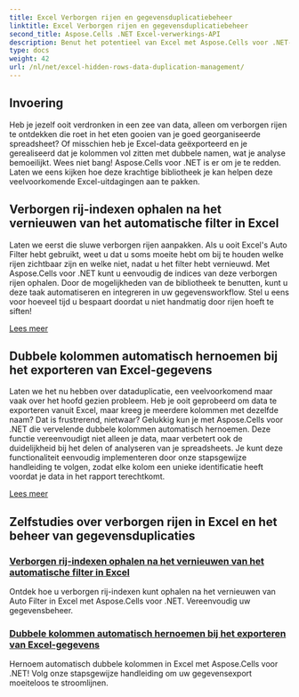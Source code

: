 ```yaml
---
title: Excel Verborgen rijen en gegevensduplicatiebeheer
linktitle: Excel Verborgen rijen en gegevensduplicatiebeheer
second_title: Aspose.Cells .NET Excel-verwerkings-API
description: Benut het potentieel van Excel met Aspose.Cells voor .NET-zelfstudies, die inzicht bieden in het beheren van verborgen rijen en het moeiteloos dupliceren van gegevens.
type: docs
weight: 42
url: /nl/net/excel-hidden-rows-data-duplication-management/
---
```

## Invoering

Heb je jezelf ooit verdronken in een zee van data, alleen om verborgen rijen te ontdekken die roet in het eten gooien van je goed georganiseerde spreadsheet? Of misschien heb je Excel-data geëxporteerd en je gerealiseerd dat je kolommen vol zitten met dubbele namen, wat je analyse bemoeilijkt. Wees niet bang! Aspose.Cells voor .NET is er om je te redden. Laten we eens kijken hoe deze krachtige bibliotheek je kan helpen deze veelvoorkomende Excel-uitdagingen aan te pakken.

## Verborgen rij-indexen ophalen na het vernieuwen van het automatische filter in Excel

Laten we eerst die sluwe verborgen rijen aanpakken. Als u ooit Excel's Auto Filter hebt gebruikt, weet u dat u soms moeite hebt om bij te houden welke rijen zichtbaar zijn en welke niet, nadat u het filter hebt vernieuwd. Met Aspose.Cells voor .NET kunt u eenvoudig de indices van deze verborgen rijen ophalen. Door de mogelijkheden van de bibliotheek te benutten, kunt u deze taak automatiseren en integreren in uw gegevensworkflow. Stel u eens voor hoeveel tijd u bespaart doordat u niet handmatig door rijen hoeft te siften! 

[Lees meer](./get-all-hidden-row-indices-after-refreshing-auto-filter-in-excel/)

## Dubbele kolommen automatisch hernoemen bij het exporteren van Excel-gegevens

Laten we het nu hebben over dataduplicatie, een veelvoorkomend maar vaak over het hoofd gezien probleem. Heb je ooit geprobeerd om data te exporteren vanuit Excel, maar kreeg je meerdere kolommen met dezelfde naam? Dat is frustrerend, nietwaar? Gelukkig kun je met Aspose.Cells voor .NET die vervelende dubbele kolommen automatisch hernoemen. Deze functie vereenvoudigt niet alleen je data, maar verbetert ook de duidelijkheid bij het delen of analyseren van je spreadsheets. Je kunt deze functionaliteit eenvoudig implementeren door onze stapsgewijze handleiding te volgen, zodat elke kolom een unieke identificatie heeft voordat je data in het rapport terechtkomt.

[Lees meer](./rename-duplicate-columns-automatically-while-exporting-worksheet-data-in-excel/)

## Zelfstudies over verborgen rijen in Excel en het beheer van gegevensduplicaties
### [Verborgen rij-indexen ophalen na het vernieuwen van het automatische filter in Excel](./get-all-hidden-row-indices-after-refreshing-auto-filter-in-excel/)
Ontdek hoe u verborgen rij-indexen kunt ophalen na het vernieuwen van Auto Filter in Excel met Aspose.Cells voor .NET. Vereenvoudig uw gegevensbeheer.
### [Dubbele kolommen automatisch hernoemen bij het exporteren van Excel-gegevens](./rename-duplicate-columns-automatically-while-exporting-worksheet-data-in-excel/)
Hernoem automatisch dubbele kolommen in Excel met Aspose.Cells voor .NET! Volg onze stapsgewijze handleiding om uw gegevensexport moeiteloos te stroomlijnen.